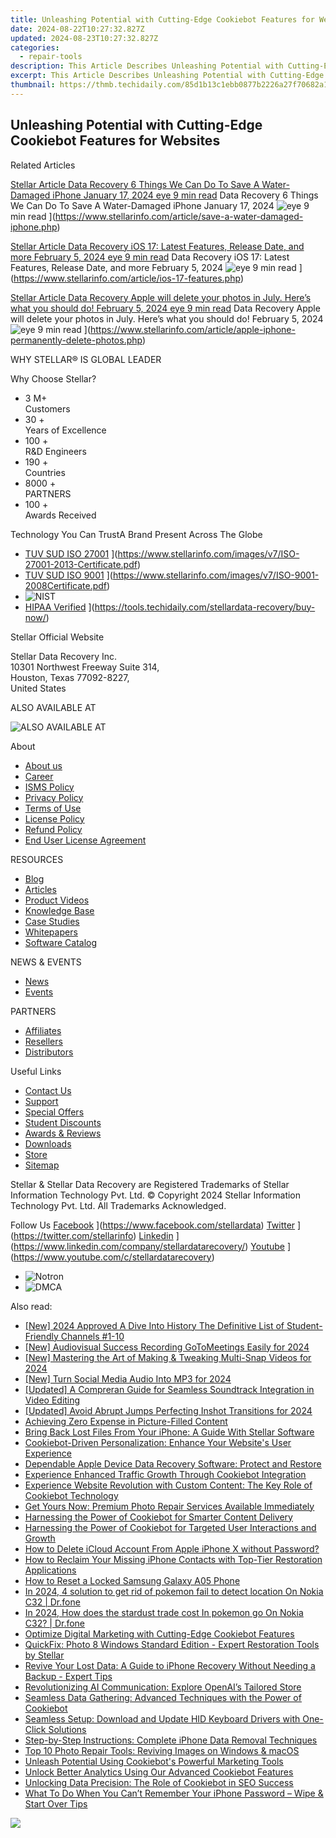 ```yaml
---
title: Unleashing Potential with Cutting-Edge Cookiebot Features for Websites
date: 2024-08-22T10:27:32.827Z
updated: 2024-08-23T10:27:32.827Z
categories:
  - repair-tools
description: This Article Describes Unleashing Potential with Cutting-Edge Cookiebot Features for Websites
excerpt: This Article Describes Unleashing Potential with Cutting-Edge Cookiebot Features for Websites
thumbnail: https://thmb.techidaily.com/85d1b13c1ebb0877b2226a27f70682a117714d804f026be8d035e08eecc94b3e.jpg
---
```


## Unleashing Potential with Cutting-Edge Cookiebot Features for Websites

Related Articles

[Stellar Article Data Recovery  6 Things We Can Do To Save A Water-Damaged iPhone January 17, 2024 eye 9 min read](https://www.stellarinfo.com/public/image/article/6-Things-We-Can-Do-To-Save-A-Water-Damaged-iPhone-1212.jpg) Data Recovery  6 Things We Can Do To Save A Water-Damaged iPhone January 17, 2024 ![eye](https://www.stellarinfo.com/public/newarticle/images/eye.png) 9 min read ](https://www.stellarinfo.com/article/save-a-water-damaged-iphone.php)

[Stellar Article Data Recovery  iOS 17: Latest Features, Release Date, and more February 5, 2024 eye 9 min read](https://www.stellarinfo.com/public/image/article/iOS-17-Latest-Features-Release-Date-&-More-1049.jpg) Data Recovery  iOS 17: Latest Features, Release Date, and more February 5, 2024 ![eye](https://www.stellarinfo.com/public/newarticle/images/eye.png) 9 min read ](https://www.stellarinfo.com/article/ios-17-features.php)

[Stellar Article Data Recovery  Apple will delete your photos in July. Here’s what you should do! February 5, 2024 eye 9 min read](https://www.stellarinfo.com/public/image/article/Apple-will-permanently-delete-your-photos-in-July-1040.jpg) Data Recovery  Apple will delete your photos in July. Here’s what you should do! February 5, 2024 ![eye](https://www.stellarinfo.com/public/newarticle/images/eye.png) 9 min read ](https://www.stellarinfo.com/article/apple-iphone-permanently-delete-photos.php)

 WHY STELLAR® IS GLOBAL LEADER

 Why Choose Stellar?

* 3  M+  
Customers
* 30 +  
Years of Excellence
* 100 +  
R&D Engineers
* 190 +  
Countries
* 8000 +  
PARTNERS
* 100 +  
Awards Received

 Technology You Can TrustA Brand Present Across The Globe

* [TUV SUD ISO 27001](https://www.stellarinfo.com/images/v7/tuv1.png) ](https://www.stellarinfo.com/images/v7/ISO-27001-2013-Certificate.pdf)
* [TUV SUD ISO 9001](https://www.stellarinfo.com/images/v7/tuv2.png) ](https://www.stellarinfo.com/images/v7/ISO-9001-2008Certificate.pdf)
* ![NIST](https://www.stellarinfo.com/images/v7/nist.png)
* [HIPAA Verified](https://www.stellarinfo.com/images/v7/hipa.png) ](https://tools.techidaily.com/stellardata-recovery/buy-now/)

 Stellar Official Website

 Stellar Data Recovery Inc.  
 10301 Northwest Freeway Suite 314,  
 Houston, Texas 77092-8227,  
 United States

 ALSO AVAILABLE AT

![ALSO AVAILABLE AT](https://www.stellarinfo.com/images/v7/Partners_logo_new.png)

 About

* [About us](https://tools.techidaily.com/stellardata-recovery/buy-now/)
* [Career](https://tools.techidaily.com/stellardata-recovery/buy-now/)
* [ISMS Policy](https://tools.techidaily.com/stellardata-recovery/buy-now/)
* [Privacy Policy](https://tools.techidaily.com/stellardata-recovery/buy-now/)
* [Terms of Use](https://tools.techidaily.com/stellardata-recovery/buy-now/)
* [License Policy](https://www.stellarinfo.com/software-licensing-usage.php)
* [Refund Policy](https://tools.techidaily.com/stellardata-recovery/buy-now/)
* [End User License Agreement](https://tools.techidaily.com/stellardata-recovery/buy-now/)

 RESOURCES

* [Blog](https://tools.techidaily.com/stellardata-recovery/buy-now/)
* [Articles](https://tools.techidaily.com/stellardata-recovery/buy-now/)
* [Product Videos](https://tools.techidaily.com/stellardata-recovery/buy-now/)
* [Knowledge Base](https://tools.techidaily.com/stellardata-recovery/buy-now/)
* [Case Studies](https://tools.techidaily.com/stellardata-recovery/buy-now/)
* [Whitepapers](https://tools.techidaily.com/stellardata-recovery/buy-now/)
* [Software Catalog](https://tools.techidaily.com/stellardata-recovery/buy-now/)

 NEWS & EVENTS

* [News](https://tools.techidaily.com/stellardata-recovery/buy-now/)
* [Events](https://www.stellarinfo.com/affiliate-summit/affiliate-summit.php)

 PARTNERS

* [Affiliates](https://tools.techidaily.com/stellardata-recovery/buy-now/)
* [Resellers](https://tools.techidaily.com/stellardata-recovery/buy-now/)
* [Distributors](https://tools.techidaily.com/stellardata-recovery/buy-now/)

 Useful Links

* [Contact Us](https://www.stellarinfo.com/contact/contact-us.php)
* [Support](https://tools.techidaily.com/stellardata-recovery/buy-now/)
* [Special Offers](https://tools.techidaily.com/stellardata-recovery/buy-now/)
* [Student Discounts](https://www.stellarinfo.com/student-discount/)
* [Awards & Reviews](https://tools.techidaily.com/stellardata-recovery/buy-now/)
* [Downloads](https://www.stellarinfo.com/download.php)
* [Store](https://tools.techidaily.com/stellardata-recovery/buy-now/)
* [Sitemap](https://www.stellarinfo.com/sitemap.php)

 Stellar & Stellar Data Recovery are Registered Trademarks of Stellar Information Technology Pvt. Ltd. © Copyright 2024 Stellar Information Technology Pvt. Ltd. All Trademarks Acknowledged.

Follow Us [Facebook](https://www.stellarinfo.com/Images/fb.png) ](https://www.facebook.com/stellardata) [Twitter](https://www.stellarinfo.com/Images/tw.png) ](https://twitter.com/stellarinfo) [Linkedin](https://www.stellarinfo.com/Images/in.png) ](https://www.linkedin.com/company/stellardatarecovery/) [Youtube](https://www.stellarinfo.com/newblacktheme/images/yt.png) ](https://www.youtube.com/c/stellardatarecovery)

* ![Notron](https://www.stellarinfo.com/images/v7/notron.png)
* ![DMCA](https://www.stellarinfo.com/images/v7/dmca.png)

<ins class="adsbygoogle"
     style="display:block"
     data-ad-format="autorelaxed"
     data-ad-client="ca-pub-7571918770474297"
     data-ad-slot="1223367746"></ins>



<ins class="adsbygoogle"
     style="display:block"
     data-ad-client="ca-pub-7571918770474297"
     data-ad-slot="8358498916"
     data-ad-format="auto"
     data-full-width-responsive="true"></ins>

<span class="atpl-alsoreadstyle">Also read:</span>
<div><ul>
<li><a href="https://youtube-lab.techidaily.com/024-approved-a-dive-into-history-the-definitive-list-of-student-friendly-channels-1-10/"><u>[New] 2024 Approved  A Dive Into History  The Definitive List of Student-Friendly Channels #1-10</u></a></li>
<li><a href="https://remote-screen-capture.techidaily.com/new-audiovisual-success-recording-gotomeetings-easily-for-2024/"><u>[New] Audiovisual Success  Recording GoToMeetings Easily for 2024</u></a></li>
<li><a href="https://snapchat-videos.techidaily.com/new-mastering-the-art-of-making-and-tweaking-multi-snap-videos-for-2024/"><u>[New] Mastering the Art of Making & Tweaking Multi-Snap Videos for 2024</u></a></li>
<li><a href="https://facebook-videos.techidaily.com/new-turn-social-media-audio-into-mp3-for-2024/"><u>[New] Turn Social Media Audio Into MP3 for 2024</u></a></li>
<li><a href="https://extra-tips.techidaily.com/updated-a-compreran-guide-for-seamless-soundtrack-integration-in-video-editing/"><u>[Updated] A Compreran Guide for Seamless Soundtrack Integration in Video Editing</u></a></li>
<li><a href="https://fox-http.techidaily.com/updated-avoid-abrupt-jumps-perfecting-inshot-transitions-for-2024/"><u>[Updated] Avoid Abrupt Jumps  Perfecting Inshot Transitions for 2024</u></a></li>
<li><a href="https://extra-tips.techidaily.com/achieving-zero-expense-in-picture-filled-content/"><u>Achieving Zero Expense in Picture-Filled Content</u></a></li>
<li><a href="https://data-safeguard.techidaily.com/bring-back-lost-files-from-your-iphone-a-guide-with-stellar-software/"><u>Bring Back Lost Files From Your iPhone: A Guide With Stellar Software</u></a></li>
<li><a href="https://data-safeguard.techidaily.com/cookiebot-driven-personalization-enhance-your-websites-user-experience/"><u>Cookiebot-Driven Personalization: Enhance Your Website's User Experience</u></a></li>
<li><a href="https://data-safeguard.techidaily.com/dependable-apple-device-data-recovery-software-protect-and-restore/"><u>Dependable Apple Device Data Recovery Software: Protect and Restore</u></a></li>
<li><a href="https://data-safeguard.techidaily.com/experience-enhanced-traffic-growth-through-cookiebot-integration/"><u>Experience Enhanced Traffic Growth Through Cookiebot Integration</u></a></li>
<li><a href="https://data-safeguard.techidaily.com/experience-website-revolution-with-custom-content-the-key-role-of-cookiebot-technology/"><u>Experience Website Revolution with Custom Content: The Key Role of Cookiebot Technology</u></a></li>
<li><a href="https://data-safeguard.techidaily.com/get-yours-now-premium-photo-repair-services-available-immediately/"><u>Get Yours Now: Premium Photo Repair Services Available Immediately</u></a></li>
<li><a href="https://data-safeguard.techidaily.com/harnessing-the-power-of-cookiebot-for-smarter-content-delivery/"><u>Harnessing the Power of Cookiebot for Smarter Content Delivery</u></a></li>
<li><a href="https://data-safeguard.techidaily.com/harnessing-the-power-of-cookiebot-for-targeted-user-interactions-and-growth/"><u>Harnessing the Power of Cookiebot for Targeted User Interactions and Growth</u></a></li>
<li><a href="https://apple-account.techidaily.com/how-to-delete-icloud-account-from-apple-iphone-x-without-password-by-drfone-ios/"><u>How to Delete iCloud Account From Apple iPhone X without Password?</u></a></li>
<li><a href="https://data-safeguard.techidaily.com/how-to-reclaim-your-missing-iphone-contacts-with-top-tier-restoration-applications/"><u>How to Reclaim Your Missing iPhone Contacts with Top-Tier Restoration Applications</u></a></li>
<li><a href="https://android-unlock.techidaily.com/how-to-reset-a-locked-samsung-galaxy-a05-phone-by-drfone-android/"><u>How to Reset a Locked Samsung Galaxy A05 Phone</u></a></li>
<li><a href="https://android-pokemon-go.techidaily.com/in-2024-4-solution-to-get-rid-of-pokemon-fail-to-detect-location-on-nokia-c32-drfone-by-drfone-virtual-android/"><u>In 2024, 4 solution to get rid of pokemon fail to detect location On Nokia C32 | Dr.fone</u></a></li>
<li><a href="https://android-pokemon-go.techidaily.com/in-2024-how-does-the-stardust-trade-cost-in-pokemon-go-on-nokia-c32-drfone-by-drfone-virtual-android/"><u>In 2024, How does the stardust trade cost In pokemon go On Nokia C32? | Dr.fone</u></a></li>
<li><a href="https://data-safeguard.techidaily.com/optimize-digital-marketing-with-cutting-edge-cookiebot-features/"><u>Optimize Digital Marketing with Cutting-Edge Cookiebot Features</u></a></li>
<li><a href="https://data-safeguard.techidaily.com/quickfix-photo-8-windows-standard-edition-expert-restoration-tools-by-stellar/"><u>QuickFix: Photo 8 Windows Standard Edition - Expert Restoration Tools by Stellar</u></a></li>
<li><a href="https://data-safeguard.techidaily.com/revive-your-lost-data-a-guide-to-iphone-recovery-without-needing-a-backup-expert-tips/"><u>Revive Your Lost Data: A Guide to iPhone Recovery Without Needing a Backup - Expert Tips</u></a></li>
<li><a href="https://tech-revival.techidaily.com/revolutionizing-ai-communication-explore-openais-tailored-store/"><u>Revolutionizing AI Communication: Explore OpenAI’s Tailored Store</u></a></li>
<li><a href="https://data-safeguard.techidaily.com/seamless-data-gathering-advanced-techniques-with-the-power-of-cookiebot/"><u>Seamless Data Gathering: Advanced Techniques with the Power of Cookiebot</u></a></li>
<li><a href="https://win-dash.techidaily.com/seamless-setup-download-and-update-hid-keyboard-drivers-with-one-click-solutions/"><u>Seamless Setup: Download and Update HID Keyboard Drivers with One-Click Solutions</u></a></li>
<li><a href="https://data-safeguard.techidaily.com/step-by-step-instructions-complete-iphone-data-removal-techniques/"><u>Step-by-Step Instructions: Complete iPhone Data Removal Techniques</u></a></li>
<li><a href="https://data-safeguard.techidaily.com/top-10-photo-repair-tools-reviving-images-on-windows-and-macos/"><u>Top 10 Photo Repair Tools: Reviving Images on Windows & macOS</u></a></li>
<li><a href="https://data-safeguard.techidaily.com/unleash-potential-using-cookiebots-powerful-marketing-tools/"><u>Unleash Potential Using Cookiebot's Powerful Marketing Tools</u></a></li>
<li><a href="https://data-safeguard.techidaily.com/unlock-better-analytics-using-our-advanced-cookiebot-features/"><u>Unlock Better Analytics Using Our Advanced Cookiebot Features</u></a></li>
<li><a href="https://data-safeguard.techidaily.com/unlocking-data-precision-the-role-of-cookiebot-in-seo-success/"><u>Unlocking Data Precision: The Role of Cookiebot in SEO Success</u></a></li>
<li><a href="https://data-safeguard.techidaily.com/what-to-do-when-you-cant-remember-your-iphone-password-wipe-and-start-over-tips/"><u>What To Do When You Can’t Remember Your iPhone Password – Wipe & Start Over Tips</u></a></li>
</ul></div>

<!-- affiliate ads begin -->
<a href="https://secure.2checkout.com/order/checkout.php?PRODS=4621764&QTY=1&AFFILIATE=108875&CART=1"><img src="https://www.x-mirage.com/x-mirage/img/page-home.jpg" border="0"></a>
<!-- affiliate ads end -->